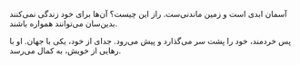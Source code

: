 آسمان ابدی است و زمین ماندنی‌ست.
راز این چیست؟
آن‌ها برای خود زندگی نمی‌کنند
بدین‌سان می‌توانند همواره باشند.

پس خردمند، خود را پشت سر می‌گذارد
و پیش می‌رود.
جدای از خود، یکی با جهان.
او با رهایی از خویش، به کمال می‌رسد.

